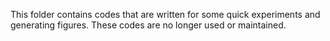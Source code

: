 This folder contains codes that are written for some quick experiments and generating figures. 
These codes are no longer used or maintained. 